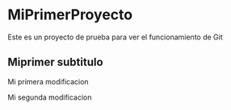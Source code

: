 # MiPrimerProyecto
Este es un proyecto de prueba para ver el funcionamiento de Git

## Miprimer subtitulo
Mi primera modificacion

Mi segunda modificacion


